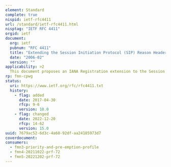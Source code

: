 ```yaml
---
element: Standard
complete: true
nispid: ietf-rfc4411
url: /standard/ietf-rfc4411.html
nisptag: "IETF RFC 4411"
orgid: ietf
document:
  org: ietf
  pubnum: "RFC 4411"
  title: "Extending the Session Initiation Protocol (SIP) Reason Header for Preemption Events"
  date: "2006-02"
  version: ""
applicability: >2
  This document proposes an IANA Registration extension to the Session Initiation Protocol (SIP) Reason Header to be included in a BYE Method Request as a result of a session preemption event, either at a user agent (UA), or somewhere in the network involving a reservation-based protocol such as the Resource ReSerVation Protocol (RSVP) or Next Steps in Signaling (NSIS). This document does not attempt to address routers failing in the packet path; instead, it addresses a deliberate tear down of a flow between UAs, and informs the terminated UA(s) with an indication of what occurred.
rp: fmn-cpwg
status:
  uri: https://www.ietf.org/rfc/rfc4411.txt
  history: 
    - flag: added
      date: 2017-04-30
      rfcp: 9-6
      version: 10.0
    - flag: changed
      date: 2022-12-20
      rfcp: 14-62
      version: 15.0
uuid: 7679ac52-6d3c-4a60-92df-aa24185973d7
coverdocument:
consumers:
  - fmn3-priority-and-pre-emption-profile
  - fmn4-20211022-prf-72
  - fmn5-20221202-prf-72
---
```

